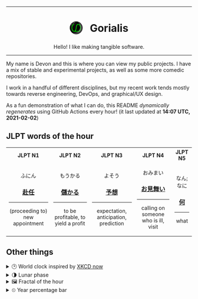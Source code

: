 ***

<h1 align="center">
<sub>
    <img src="readme/resources/avatar.png" height="36">
</sub>
&nbsp;
Gorialis
</h1>
<p align="center">
Hello! I like making tangible software.
</p>

***

My name is Devon and this is where you can view my public projects. I have a mix of stable and experimental projects, as well as some more comedic repositories.

I work in a handful of different disciplines, but my recent work tends mostly towards reverse engineering, DevOps, and graphical/UX design.

As a fun demonstration of what I can do, this README *dynamically regenerates* using GitHub Actions every hour! (it last updated at **14:07 UTC, 2021-02-02**)

<h2>JLPT words of the hour</h2>
<table>
    <tr>
        <th>JLPT N1</th>
        <th>JLPT N2</th>
        <th>JLPT N3</th>
        <th>JLPT N4</th>
        <th>JLPT N5</th>
    </tr>
    <tr>
        <td>
            <p align="center">ふにん</p>
            <h3 align="center"><b><a href="https://jisho.org/search/%E8%B5%B4%E4%BB%BB">赴任</a></b></h3>
            <hr>
            <p align="center">(proceeding to) new appointment</p>
        </td>
        <td>
            <p align="center">もうかる</p>
            <h3 align="center"><b><a href="https://jisho.org/search/%E5%84%B2%E3%81%8B%E3%82%8B">儲かる</a></b></h3>
            <hr>
            <p align="center">to be profitable,<wbr> to yield a profit</p>
        </td>
        <td>
            <p align="center">よそう</p>
            <h3 align="center"><b><a href="https://jisho.org/search/%E4%BA%88%E6%83%B3">予想</a></b></h3>
            <hr>
            <p align="center">expectation,<wbr> anticipation,<wbr> prediction</p>
        </td>
        <td>
            <p align="center">おみまい</p>
            <h3 align="center"><b><a href="https://jisho.org/search/%E3%81%8A%E8%A6%8B%E8%88%9E%E3%81%84">お見舞い</a></b></h3>
            <hr>
            <p align="center">calling on someone who is ill,<wbr> visit</p>
        </td>
        <td>
            <p align="center">なん; なに</p>
            <h3 align="center"><b><a href="https://jisho.org/search/%E4%BD%95">何</a></b></h3>
            <hr>
            <p align="center">what</p>
        </td>
    </tr>
</table>

<h2>Other things</h2>
<details>
<summary>🕑  World clock inspired by <a href="https://xkcd.com/now">XKCD now</a></summary>

> <img src="generated/now.png" width="512">

</details>
<details>
<summary>🌗 Lunar phase</summary>

The moon is approximately 71.05% through its phase (Last Quarter).

</details>
<details>
<summary>&#x1f5bc; Fractal of the hour</summary>

> <img src="generated/fractal.png" width="512">

</details>
<details>
<summary>&#x23f2; Year percentage bar</summary>
<pre><code>2021 [█▁▁▁▁▁▁▁▁▁▁▁▁▁▁▁▁▁▁▁] 8.93%</code></pre>
</details>
